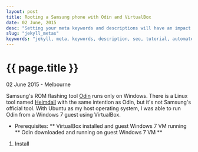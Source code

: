 ```yaml
---
layout: post
title: Rooting a Samsung phone with Odin and VirtualBox
date: 02 June, 2015
desc: "Setting your meta keywords and descriptions will have an impact not only on your search engine rankings but on the ability of people being able to find your content. Let’s take a look at how we can help them with Jekyll."
slug: "jekyll_metas"
keywords: "jekyll, meta, keywords, description, seo, tutorial, automate, Dave McNally, davemcnally"
---
```


{{ page.title }}
================

<p class="meta">02 June 2015 - Melbourne</p>

Samsung's ROM flashing tool [Odin](http://odindownload.com/ "Odin") runs only on Windows.  There is a Linux tool named [Heimdall](http://glassechidna.com.au/heimdall/ "Heimdall") with the same intention as Odin, but it's not Samsung's official tool.  With Ubuntu as my host operating system, I was able to run Odin from a Windows 7 guest using VirtualBox.  

* Prerequisites:
** VirtualBox installed and guest Windows 7 VM running
** Odin downloaded and running on guest Windows 7 VM
**  

1. Install